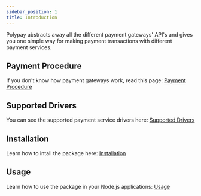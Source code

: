 ```yaml
---
sidebar_position: 1
title: Introduction
---
```


Polypay abstracts away all the different payment gateways' API's and gives you one simple way for making payment transactions with different payment services.

## Payment Procedure

If you don't know how payment gateways work, read this page:
[Payment Procedure](/docs/payment-procedure)

## Supported Drivers

You can see the supported payment service drivers here:
[Supported Drivers](/docs/supported-drivers)

## Installation

Learn how to intall the package here:
[Installation](/docs/installation)

## Usage

Learn how to use the package in your Node.js applications:
[Usage](/docs/usage)
